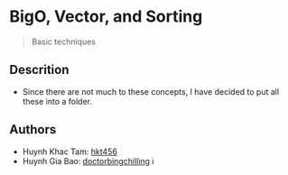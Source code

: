 # BigO, Vector, and Sorting
> Basic techniques
## Descrition
- Since there are not much to these concepts, I have decided to put all these into a folder.
## Authors
- Huynh Khac Tam: [hkt456](https://github.com/doctorbingchilling)
- Huynh Gia Bao: [doctorbingchilling](https://github.com/doctorbingchilling)
i